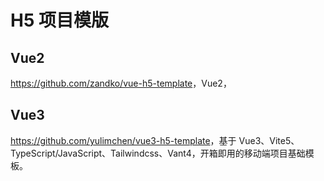 # H5 项目模版

## Vue2 

<https://github.com/zandko/vue-h5-template>，Vue2，

## Vue3 

<https://github.com/yulimchen/vue3-h5-template>，基于 Vue3、Vite5、TypeScript/JavaScript、Tailwindcss、Vant4，开箱即用的移动端项目基础模板。
